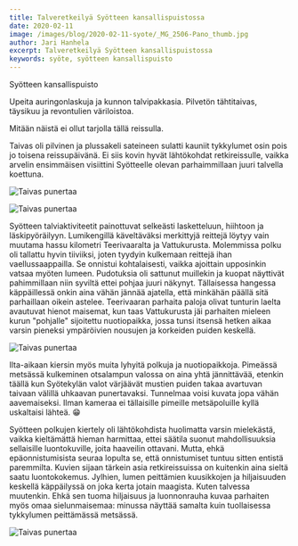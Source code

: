 ```yaml
---
title: Talveretkeilyä Syötteen kansallispuistossa
date: 2020-02-11
image: /images/blog/2020-02-11-syote/_MG_2506-Pano_thumb.jpg
author: Jari Hanhela
excerpt: Talveretkeilyä Syötteen kansallispuistossa
keywords: syöte, syötteen kansallispuisto
---
```

Syötteen kansallispuisto

Upeita auringonlaskuja ja kunnon talvipakkasia. Pilvetön tähtitaivas, täysikuu ja revontulien väriloistoa.

Mitään näistä ei ollut tarjolla tällä reissulla.

Taivas oli pilvinen ja plussakeli sateineen sulatti kauniit tykkylumet osin pois jo toisena reissupäivänä. Ei siis kovin hyvät lähtökohdat retkireissulle, vaikka arvelin ensimmäisen visiittini Syötteelle olevan parhaimmillaan juuri talvella koettuna.

![Taivas punertaa](/images/blog/2020-02-11-syote/_MG_2506-Pano_thumb.jpg)

![Taivas punertaa](/images/blog/2020-02-11-syote/_MG_2633_thumb.jpg)

Syötteen talviaktiviteetit painottuvat selkeästi lasketteluun, hiihtoon ja läskipyöräilyyn. Lumikengillä käveltäväksi merkittyjä reittejä löytyy vain muutama hassu kilometri Teerivaaralta ja Vattukurusta. Molemmissa polku oli tallattu hyvin tiiviiksi, joten tyydyin kulkemaan reittejä ihan vaellussaappailla. Se onnistui kohtalaisesti, vaikka ajoittain upposinkin vatsaa myöten lumeen. Pudotuksia oli sattunut muillekin ja kuopat näyttivät pahimmillaan niin syviltä ettei pohjaa juuri näkynyt. Tällaisessa hangessa käppäillessä onkin aina vähän jännää ajatella, että minkähän päällä sitä parhaillaan oikein astelee. Teerivaaran parhaita paloja olivat tunturin laelta avautuvat hienot maisemat, kun taas Vattukurusta jäi parhaiten mieleen kurun "pohjalle" sijoitettu nuotiopaikka, jossa tunsi itsensä hetken aikaa varsin pieneksi ympäröivien nousujen ja korkeiden puiden keskellä.

![Taivas punertaa](/images/blog/2020-02-11-syote/_MG_2749_thumb.jpg)

Ilta-aikaan kiersin myös muita lyhyitä polkuja ja nuotiopaikkoja. Pimeässä metsässä kulkeminen otsalampun valossa on aina yhtä jännittävää, etenkin täällä kun Syötekylän valot värjäävät mustien puiden takaa avartuvan taivaan välillä uhkaavan punertavaksi. Tunnelmaa voisi kuvata jopa vähän aavemaiseksi. Ilman kameraa ei tällaisille pimeille metsäpoluille kyllä uskaltaisi lähteä. 😁

Syötteen polkujen kiertely oli lähtökohdista huolimatta varsin mielekästä, vaikka kieltämättä hieman harmittaa, ettei säätila suonut mahdollisuuksia sellaisille luontokuville, joita haaveilin ottavani. Mutta, ehkä epäonnistumisista seuraa lopulta se, että onnistumiset tuntuu sitten entistä paremmilta. Kuvien sijaan tärkein asia retkireissuissa on kuitenkin aina sieltä saatu luontokokemus. Jylhien, lumen peittämien kuusikkojen ja hiljaisuuden keskellä käppäilyssä on joka kerta jotain  maagista. Kuten talvessa muutenkin. Ehkä sen tuoma hiljaisuus ja luonnonrauha kuvaa parhaiten myös omaa sielunmaisemaa: minussa näyttää samalta kuin tuollaisessa tykkylumen peittämässä metsässä.

![Taivas punertaa](/images/blog/2020-02-11-syote/_MG_2816-HDR_thumb.jpg)